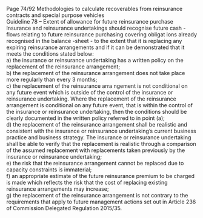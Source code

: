  
Page 74/92 
Methodologies to calculate recoverables  from reinsurance contracts and special purpose 
vehicles  
Guideline 78 – Extent of allowance for future reinsurance purchase  
Insurance and reinsurance undertakings should recognise future cash -flows relating to future 
reinsurance purchasing covering obligat ions already recognised in the balance -sheet - to the 
extent that it is replacing any expiring reinsurance arrangements and if it can be demonstrated 
that it meets the conditions stated below:  
a) the insurance or reinsurance undertaking has a written policy on the replacement of the 
reinsurance arrangement;  
b) the replacement of the reinsurance arrangement does not take place more regularly than 
every 3 months;  
c) the replacement of the reinsurance arra ngement is not conditional on any future event 
which is outside of the control of the insurance or reinsurance undertaking. Where the 
replacement of the reinsurance arrangement is conditional on any future event, that is 
within the control of the insurance  or reinsurance undertaking, then the conditions should 
be clearly documented in the written policy referred to in point (a);  
d) the replacement of the reinsurance arrangement shall be realistic and consistent with the 
insurance or reinsurance undertaking’s current business practice and business strategy. 
The insurance or reinsurance undertaking shall be able to verify that the replacement is 
realistic through a comparison of the assumed replacement with replacements taken 
previously by the insurance or reinsurance undertaking;  
e) the risk that the reinsurance arrangement cannot be replaced due to capacity constraints 
is immaterial;  
f) an appropriate estimate of the future reinsurance premium to be charged is made which 
reflects the risk that the cost of replacing  existing reinsurance arrangements may increase;  
g) the replacement of the reinsurance arrangement is not contrary to the requirements that 
apply to future management actions set out in Article 236 of Commission Delegated 
Regulation 2015/35.  
 